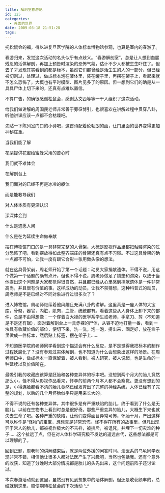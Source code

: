 ```yaml
---
title: 解剖室春游记
id: 125
categories:
  - 外面的世界
date: 2009-03-18 21:51:28
tags:
---
```




托松鼠会的福，得以进复旦医学院的人体标本博物馆参观，也算是室内的春游了。

春游归来，发觉这次活动的名头似乎有点歧义。“春游解剖室”，总是让人想到血腥残忍的活体解剖，再加上预告时渲染的恐怖气氛，估计不少人都被生生吓住了。但去了才发现其实看到的都是标本，虽然它们都曾经是活生生的人的一部分，但已经被切割过，处理过，做成标本泡在液体里，装在罐子里，再摆在架子上，看起来就不怎么恐怖了，大概也有平时模型、图片见多了的原因。但一想到它们的确是从一具具尸体上切下来的，还真有点难以置信。

不算广告，的确很感谢松鼠会，感谢达文西等等一干人组织了这次活动。

给我们做讲解的周国民老师非常善于旁征博引，也很喜欢在讲解过程中贯穿八卦，听他讲课应该一点都不会枯燥吧。

先贴一下陈列室门口的小诗吧，这首诗配着伦勃朗的画，让门里面的世界变得更加神秘庄重。

 当我们能了解

 花朵提供花蜜给蜜蜂采用的苦心时

 我们就不难体会

 在解剖台上

 我们面对的已经不再是冰冷的躯体

 而是能教导我们

 对人体本质有更深认识

 深深体会到

 什么是遗愿人间

 什么是在为延续生命做奉献

摆在博物馆门口的是一具非常完整的人骨架，大概是影视作品里都把骷髅渲染的过分恐怖了吧，看到摆放得如此整齐端庄的骨架还真有点不习惯。不过这具骨架的确一点都不可怕，让我一度有跟它合影一张用做头像的想法。

就在这具骨架前，周老师开始了第一个话题：动员大家捐献遗体。不得不说，用这个做第一个话题的确有点汗，但也不得不说，周老师做足了铺垫和渲染，以致于当他提出这个问题是大家都觉得很自然，并且都已经从心里感到捐献遗体是一件非常高尚，并且很有价值的事。这样成功的动员，让我不禁猜想，这种科普式的动员，周老师是不是已经对不同对象进行过很多次了？

进入博物馆，周老师继续着他风趣且充满八卦的讲解。这里真是一座人体的大宝库，骨骼，器官，内脏，肌肉，血管，统统都有。看着这些从人身体上卸下来的部件，总是不由得想像：一个穿着白大褂的医学系学生或老师，手拿刀、剪（不知道是不是还有锯），面对着解剖台上一具赤裸的尸体，从容不迫地打量一番，看到一块具有收藏价值的部位，便切下来，洗一洗，泡一泡，捞出来，固定好，放在盒子里做成一件标本，然后贴上标签，摆在架子上……

不知道医学院的老师同学看到这个描述会有什么反应，是不是觉得我把标本的制作过程妖魔化了？没有参观过实体解剖，也不知道为什么会想象出这样的场景。在周老师口中，做成标本一直保留着，被人看到，被人研究，被人说起，也是生命的一种延续以及价值所在。

最吸引我的收藏应该算是胚胎和各种变异体的标本吧。没想到两个月大的胎儿竟然那么小，怪不得从影视作品看来，怀孕的前两个月本人都不会察觉。更没有想到的是，小得连脸都看不清的胎儿竟然已经发育出了完整的神经系统，人体已经有了完整的规划，以后的几个月怀胎似乎只是用来长大的。

不得不说的还有各种变异体，其中很多是有严重缺陷的胎儿，终于看到了什么是无脑儿，以前在生物书上看到时总是很好奇。那些严重变异的胎儿，大概生下来也就失去生命了吧。各种严重的缺陷，让他们变得面目异常可怖，怀胎十月，产出这样可以称作是“怪物”的宝宝，想想真是非常恐怖。怪不得在所有的故事里，但凡出现异于常人的胎儿，都被视作极大的不吉祥，被排斥，被诅咒，并埋下一切灾难的种子……这个扯远了点，但在对人体科学研究极不发达的遥远古代，这些想法都是可以理解的了。

回到正题，周老师的讲解结束后，就是两位外援的问答时间。法医系的乌龟同学表现非常不错，相信他让很多人都对法医产生了兴趣吧，当然也包括我。还有个意外的收获，知道了分娩时大部分情况都是胎儿的头先出来，这个问题前阵子还讨论过。

本次春游活动就到这里，虽然没有见到想象中的活体解剖，但还是收获颇丰的，总结就到这里，顺便期待松鼠会的下次活动 ^_^
